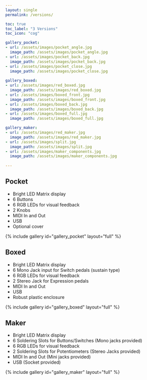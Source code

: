 ```yaml
---
layout: single
permalink: /versions/

toc: true
toc_label: "3 Versions"
toc_icon: "cog"

gallery_pocket:
- url: /assets/images/pocket_angle.jpg
  image_path: /assets/images/pocket_angle.jpg
- url: /assets/images/pocket_back.jpg
  image_path: /assets/images/pocket_back.jpg
- url: /assets/images/pocket_close.jpg
  image_path: /assets/images/pocket_close.jpg
  
gallery_boxed:
- url: /assets/images/red_boxed.jpg
  image_path: /assets/images/red_boxed.jpg
- url: /assets/images/boxed_front.jpg
  image_path: /assets/images/boxed_front.jpg
- url: /assets/images/boxed_back.jpg
  image_path: /assets/images/boxed_back.jpg
- url: /assets/images/boxed_full.jpg
  image_path: /assets/images/boxed_full.jpg

gallery_maker:
- url: /assets/images/red_maker.jpg
  image_path: /assets/images/red_maker.jpg
- url: /assets/images/split.jpg
  image_path: /assets/images/split.jpg
- url: /assets/images/maker_components.jpg
  image_path: /assets/images/maker_components.jpg
  
---
```

<!-- # <span class="bis"> Videos</span> -->
## Pocket

- Bright LED Matrix display
- 6 Buttons
- 6 RGB LEDs for visual feedback
- 2 Knobs
- MIDI In and Out
- USB
- Optional cover

{% include gallery id="gallery_pocket" layout="full" %}
<a id="boxed"></a>
<br>
##  Boxed

- Bright LED Matrix display
- 6 Mono Jack input for Switch pedals (sustain type)
- 6 RGB LEDs for visual feedback
- 2 Stereo Jack for Expression pedals
- MIDI In and Out
- USB
- Robust plastic enclosure

{% include gallery id="gallery_boxed" layout="full" %}
<a id="maker"></a>
<br>
## Maker

- Bright LED Matrix display
- 6 Soldering Slots for Buttons/Switches (Mono jacks provided)
- 6 RGB LEDs for visual feedback
- 2 Soldering Slots for Potentiometers (Stereo Jacks provided)
- MIDI In and Out (Mini jacks provided)
- USB (Socket provided)

{% include gallery id="gallery_maker" layout="full" %}
